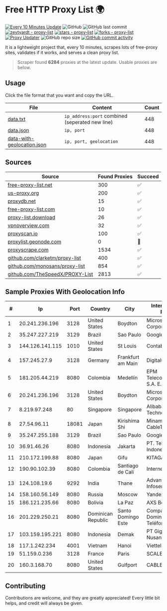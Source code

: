 
# Free HTTP Proxy List 🌍

[![Every 10 Minutes Update](https://github.com/mertguvencli/http-proxy-list/actions/workflows/main.yml/badge.svg?branch=main)](https://github.com/mertguvencli/http-proxy-list/actions/workflows/main.yml)
![GitHub](https://img.shields.io/github/license/mertguvencli/http-proxy-list)
![GitHub last commit](https://img.shields.io/github/last-commit/mertguvencli/http-proxy-list)
[![zevtyardt - proxy-list](https://img.shields.io/static/v1?label=zevtyardt&message=proxy-list&color=blue&logo=github)](https://github.com/zevtyardt/proxy-list "Go to GitHub repo")
[![stars - proxy-list](https://img.shields.io/github/stars/zevtyardt/proxy-list?style=social)](https://github.com/zevtyardt/proxy-list)
[![forks - proxy-list](https://img.shields.io/github/forks/zevtyardt/proxy-list?style=social)](https://github.com/zevtyardt/proxy-list)
[![Proxy Updater](https://github.com/zevtyardt/proxy-list/workflows/Proxy%20Updater/badge.svg)](https://github.com/zevtyardt/proxy-list/actions?query=workflow:"Proxy+Updater")
![GitHub repo size](https://img.shields.io/github/repo-size/zevtyardt/proxy-list)
[![GitHub commit activity](https://img.shields.io/github/commit-activity/m/zevtyardt/proxy-list?logo=commits)](https://github.com/zevtyardt/proxy-list/commits/main)

It is a lightweight project that, every 10 minutes, scrapes lots of free-proxy sites, validates if it works, and serves a clean proxy list.

> Scraper found **6284** proxies at the latest update. Usable proxies are below.

## Usage

Click the file format that you want and copy the URL.

|File|Content|Count|
|----|-------|-----|
|[data.txt](https://raw.githubusercontent.com/mertguvencli/http-proxy-list/main/proxy-list/data.txt)|`ip_address:port` combined (seperated new line)|448|
|[data.json](https://raw.githubusercontent.com/mertguvencli/http-proxy-list/main/proxy-list/data.json)|`ip, port`|448|
|[data-with-geolocation.json](https://raw.githubusercontent.com/mertguvencli/http-proxy-list/main/proxy-list/data-with-geolocation.json)|`ip, port, geolocation`|448|

## Sources

|Source|Found Proxies|Succeed|
|------|-------------|-------|
|[free-proxy-list.net](https://free-proxy-list.net)|300|✅|
|[us-proxy.org](https://www.us-proxy.org)|200|✅|
|[proxydb.net](http://proxydb.net)|15|✅|
|[free-proxy-list.com](https://free-proxy-list.com/?page=&port=&type%5B%5D=http&type%5B%5D=https&up_time=0&search=Search)|10|✅|
|[proxy-list.download](https://www.proxy-list.download/HTTP)|26|✅|
|[vpnoverview.com](https://vpnoverview.com/privacy/anonymous-browsing/free-proxy-servers)|32|✅|
|[proxyscan.io](https://www.proxyscan.io)|100|✅|
|[proxylist.geonode.com](https://proxylist.geonode.com/api/proxy-list?limit=300&page=1&sort_by=lastChecked&sort_type=desc&protocols=http,https)|0|🚫|
|[proxyscrape.com](https://api.proxyscrape.com/v2/?request=displayproxies&protocol=http&timeout=10000&country=all&ssl=all&anonymity=all)|1534|✅|
|[github.com/clarketm/proxy-list](https://raw.githubusercontent.com/clarketm/proxy-list/master/proxy-list-raw.txt)|400|✅|
|[github.com/monosans/proxy-list](https://raw.githubusercontent.com/monosans/proxy-list/main/proxies/http.txt)|854|✅|
|[github.com/TheSpeedX/PROXY-List](https://raw.githubusercontent.com/TheSpeedX/PROXY-List/master/http.txt)|2813|✅|


## Sample Proxies With Geolocation Info

|#|Ip|Port|Country|City|Internet Service Provider|
|-|--|----|-------|----|-------------------------|
|1|20.241.236.196|3128|United States|Boydton|Microsoft Corporation|
|2|35.247.227.219|3129|Brazil|Sao Paulo|Google LLC|
|3|144.126.141.115|1010|United States|St Louis|Contabo Inc.|
|4|157.245.27.9|3128|Germany|Frankfurt am Main|DigitalOcean, LLC|
|5|181.205.44.219|8080|Colombia|Medellín|EPM Telecomunicaciones S.A. E.S.P.|
|6|20.241.236.196|3128|United States|Boydton|Microsoft Corporation|
|7|8.219.97.248|80|Singapore|Singapore|Alibaba (US) Technology Co., Ltd.|
|8|27.54.96.11|18081|Japan|Kirishima Shi|Minamikyusyu CableTV Net Inc.|
|9|35.247.255.188|3129|Brazil|Sao Paulo|Google LLC|
|10|36.91.46.26|8080|Indonesia|Jakarta|PT. Telekomunikasi Indonesia|
|11|210.172.199.88|8080|Japan|Gifu|KITAGATA|
|12|190.90.102.39|8080|Colombia|Santiago de Cali|Internexa S.a. E.S.P|
|13|124.108.19.6|9292|India|Thane|Advantus Corporate Infoserv Private Ltd|
|14|158.160.56.149|8080|Russia|Moscow|Yandex.Cloud LLC|
|15|186.121.235.66|8080|Bolivia|La Paz|AXS Bolivia S. A.|
|16|201.229.250.21|8080|Dominican Republic|Santo Domingo Este|Compañía Dominicana de Teléfonos S. A.|
|17|103.159.195.221|8080|Indonesia|Demak|PT Giga Digital Nusantara|
|18|117.1.242.234|4001|Vietnam|Hanoi|Viettel Corporation|
|19|51.159.0.236|3128|France|Paris|SCALEWAY|
|20|160.3.168.70|8080|United States|Gulfport|CABLE ONE, INC.|



## Contributing

Contributions are welcome, and they are greatly appreciated! Every
little bit helps, and credit will always be given.

